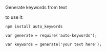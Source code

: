 Generate keywords from text

to use it:

```
npm install auto_keywords
```

```
var generate = require('auto-keywords');

var keywords = generate('your text here');
```
